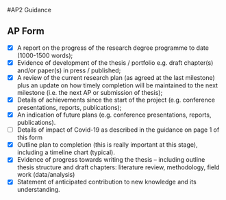 #AP2 Guidance

## AP Form

- [x] A report on the progress of the research degree programme to date (1000-1500 words);
- [x] Evidence of development of the thesis / portfolio e.g. draft chapter(s) and/or paper(s) in press / published;
- [x] A review of the current research plan (as agreed at the last milestone) plus an update on how timely completion will be maintained to the next milestone (i.e. the next AP or submission of thesis);
- [x] Details of achievements since the start of the project (e.g. conference presentations, reports, publications);
- [x] An indication of future plans (e.g. conference presentations, reports, publications).
- [ ] Details of impact of Covid-19 as described in the guidance on page 1 of this form
- [x] Outline plan to completion (this is really important at this stage), including a timeline chart (typical).
- [x] Evidence of progress towards writing the thesis – including outline thesis structure and draft chapters: literature review, methodology, field work (data/analysis)
- [x] Statement of anticipated contribution to new knowledge and its understanding.

